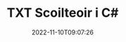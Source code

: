 ---
############################# Static ############################
layout: "auto-gen-merger"
date: 2022-11-10T09:07:26
draft: false
otherformats: vsdx vssm vssx vstm vstx vsx vtx xlam xls xlsb xlsm xlsx bmp jpg jpeg png

############################# Head ############################
head_title: "Scoilt TXT ina Ilchomhaid i C#"
head_description: "Scoilt comhad TXT amháin i roinnt comhad bunaithe ar líon na leathanach, eatraimh leathanaigh, leathanaigh chothroma nó corr-leathanaigh ag baint úsáide as API cumaisc doiciméad."

############################# Header ############################
title: "TXT Scoilteoir i C#"
description: "Scoilt TXT le cúpla líne de chód .NET."
bg_image: "https://cms.admin.containerize.com/templates/aspose/App_Themes/V3/images/bg/header1.png"
bg_overlay: false
button:
    enable: true
    icon: "fas fa-arrow-down"
    label: "Íoslódáil Triail Saor in Aisce"
    link: "https://downloads.groupdocs.com/merger/net"

############################# SubMenu ############################
submenu:
    enable: true

    left:
        img_alt: "GroupDocs.Merger for .NET"
        image: "https://cms.admin.containerize.com/templates/groupdocs/images/product-logos/90x90-noborder/groupdocs-merger-net.png"
        product: "GroupDocs.Merger"
        platform: ".NET"

    middle:
        button:

            # button loop
            - link: "https://apireference.groupdocs.com/merger/net"
              text: "Tagairt API"

            # button loop
            - link: "https://github.com/groupdocs-merger"
              text: "Samplaí de Chóid"

            # button loop
            - link: "https://products.groupdocs.app/merger/family"
              text: "Taispeántas beo"

            # button loop
            - link: "https://purchase.groupdocs.com/pricing/merger/net"
              text: "Praghsáil"

    right:
        link_download: "https://downloads.groupdocs.com/merger"
        link_learn: "https://docs.groupdocs.com/merger/net"
        link_buy: "https://purchase.groupdocs.com"

############################# About ############################
about:
    enable: true
    title: "Maidir le GroupDocs.Merger for .NET API"
    content: |
        [GroupDocs.Merger for .NET](/ga/merger/net/) leabharlann a thairgeann réiteach simplí chun raon leathan formáidí doiciméad a chumasc agus a roinnt go sábháilte lena n-áirítear PDF, Microsoft Office (Word, Excel, PowerPoint, OneNote), OpenDocument, HTML, íomhánna agus go leor eile laistigh d’fheidhmchláir .NET. Trí ach cúpla líne den chód a chur leis, déan roinnt oibríochtaí doiciméad ar nós bogadh, bain, rothlú, babhtáil, eastóscadh nó athraigh treoshuíomh na leathanach laistigh de na doiciméid. Tacaíonn an API a chumasc doiciméid freisin le leathanaigh doiciméad a réamhamharc mar íomhá chun struchtúr, formáidiú agus ábhar an doiciméid a anailísiú.
        
        Is rogha cheart é GroupDocs.Merger API do réitigh chorparáideacha a dteastaíonn gnéithe scoilteadh comhad uathu. Tugtar tacaíocht mhaith do na APIanna seo ar gach mórchóras agus ardán oibriúcháin lena n-áirítear .NET Framework, .NET Standard, .NET Core, Mono.

############################# Steps ############################
steps:
    enable: true
    title_left: "Scoilt TXT Leathanaigh Chomhaid i .NET"
    content_left: |
        Déanann [GroupDocs.Merger for .NET](/ga/merger/net/) é éasca d'fhorbróirí C# comhad amháin TXT a roinnt ina chomhaid iarmhartacha éagsúla trí chomhad iarmhartach a chur i bhfeidhm roinnt céimeanna éasca.
        
        * Tosaigh **SplitOptions** le formáid conair na gcomhad aschuir.
        * Cruthaigh sampla nua **Merger** agus pas a fháil ar chonair an doiciméid foinse mar pharaiméadar cruthaitheoir.
        * Glaoigh ar **Split** agus pasáil **SplitOptions** object chun na doiciméid iarmhartacha a shábháil.

    title_right: "Riachtanais Chórais"
    content_right: |
        GroupDocs.Merger for .NET Tacaítear le API ar gach mór-ardán agus córas oibriúcháin. Sula ndéanann tú an cód thíos, déan cinnte go bhfuil na réamhriachtanais seo a leanas suiteáilte ar do chóras.

        * Córais Oibriúcháin: Microsoft Windows, Linux, MacOS
        * Timpeallachtaí Forbartha: Visual Studio, Xamarin, MonoDevelop
        * Creataí: .NET Framework, .NET Standard, .NET Core, Mono
        * Íoslódáil an leagan is déanaí de GroupDocs.Merger for .NET ó [NuGet](https://www.nuget.org/packages/groupdocs.merger)
         
    code: |
     {{% merger/additional-styles %}}
     {{< merger/code-merger title="Conas comhaid TXT a scoilt trí úsáid a bhaint as C# cód samplach">}}

        ```csharp    
        // Scoilt TXT comhad ag baint úsáide as GroupDocs.Merger API
        string filePath = "input.txt";
        string filePathOut = "output.txt";

        // Tús a chur le rang SplitOptions le formáid cosáin comhaid aschuir
        SplitOptions splitOptions = new SplitOptions(filePathOut, new int[] { 3, 6, 8 });

        // Cuir Cumasc leis an doiciméad ionchuir TXT
        using (Merger merger = new Merger(filePath))
          {
            // Cuir glaoch ar an modh Scoilt agus pas a fháil ó SplitOptions oibiachtúil chun na doiciméid dá bharr a shábháil
            merger.Split(splitOptions);
          }
        ```
     {{< /merger/code-merger >}}

############################# Demos ############################
demos:
    enable: true
    title: "Taispeántais Bheo - Scoilt TXT Comhad Ar Líne"
    content: |
       Scoilt TXT comhad faoi láthair trí chuairt a thabhairt ar [GroupDocs.Merger Live Demos](https://products.groupdocs.app/splitter/txt).
       Tá na buntáistí seo a leanas ag an taispeántas beo.
        
############################# About Formats ############################
about_formats:
    enable: true

############################# More Formats ############################
more_formats:
    enable: true
    title: "Comhad Scoilte i bhFormáidí Eile"
    content: |
        .NET API cumasc & scoilte doiciméad le haghaidh formáidí comhaid agus íomhánna. Roinn roinnt de na formáidí comhaid coitianta mar a luaitear thíos.

############################# Back to top ###############################
back_to_top:
    enable: true
---